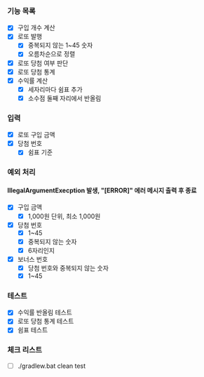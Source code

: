 ### 기능 목록
- [x] 구입 개수 계산
- [x] 로또 발행
  - [x] 중복되지 않는 1~45 숫자
  - [x] 오름차순으로 정렬
- [x] 로또 당첨 여부 판단
- [x] 로또 당첨 통계
- [x] 수익률 계산
  - [x] 세자리마다 쉼표 추가
  - [x] 소수점 둘째 자리에서 반올림

### 입력
- [x] 로또 구입 금액
- [x] 당첨 번호
  - [x] 쉼표 기준

### 예외 처리
#### IllegalArgumentExecption 발생, "[ERROR]" 에러 메시지 출력 후 종료
- [x] 구입 금액
  - [x] 1,000원 단위, 최소 1,000원
- [x] 당첨 번호
  - [x] 1~45
  - [x] 중복되지 않는 숫자
  - [x] 6자리인지
- [x] 보너스 번호
  - [x] 당첨 번호와 중복되지 않는 숫자
  - [x] 1~45

### 테스트
- [x] 수익률 반올림 테스트
- [x] 로또 당첨 통계 테스트
- [x] 쉼표 테스트

### 체크 리스트
- [ ] ./gradlew.bat clean test